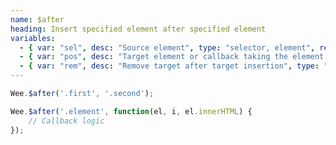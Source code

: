 ```yaml
---
name: $after
heading: Insert specified element after specified element
variables:
  - { var: "sel", desc: "Source element", type: "selector, element", req: true }
  - { var: "pos", desc: "Target element or callback taking the element, index, and existing HTML", type: "selector, element, callback", req: true }
  - { var: "rem", desc: "Remove target after target insertion", type: "boolean", default: "false" }
---
```


```javascript
Wee.$after('.first', '.second');
```

```javascript
Wee.$after('.element', function(el, i, el.innerHTML) {
    // Callback logic
});
```